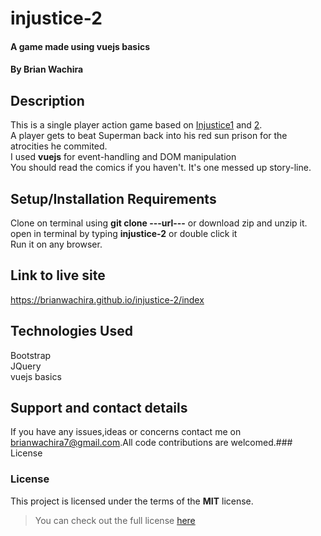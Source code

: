 # injustice-2
#### A game made using **vuejs basics** 
#### By **Brian Wachira**
## Description
This is a single player action game based on [Injustice1](https://en.wikipedia.org/wiki/Injustice:_Gods_Among_Us_(comics)) and [2](https://en.wikipedia.org/wiki/Injustice_2_(comics)). <br/>A player gets to beat Superman back into his red sun prison for the atrocities he commited.<br/>I used **vuejs** for event-handling and DOM manipulation<br/>You should read the comics if you haven't. It's one messed up story-line.
## Setup/Installation Requirements
Clone on terminal using **git clone ---url---** or download zip and unzip it.
open in terminal by typing **injustice-2** or double click it
<br/>Run it on any browser.
## Link to live site
https://brianwachira.github.io/injustice-2/index
## Technologies Used
Bootstrap<br/>
JQuery<br/>
vuejs basics<br/>
## Support and contact details
If you have any issues,ideas or concerns contact me on<a href="https://mail.google.com/mail/?view=cm&fs=1&to=brianwachira7@gmail.com" target="_blank"> brianwachira7@gmail.com</a>.All code contributions are welcomed.### License
### License
This project is licensed under the terms of the **MIT** license.

>You can check out the full license [here](https://github.com/brianwachira/injustice-2/blob/master/LICENSE.md)  

  

